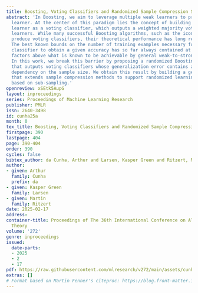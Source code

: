 ```yaml
---
title: Boosting, Voting Classifiers and Randomized Sample Compression Schemes
abstract: 'In Boosting, we aim to leverage multiple weak learners to produce a strong
  learner. At the center of this paradigm lies the concept of building the strong
  learner as a voting classifier, which outputs a weighted majority vote of the weak
  learners. While many successful Boosting algorithms, such as the iconic AdaBoost,
  produce voting classifiers, their theoretical performance has long remained sub-optimal:
  The best known bounds on the number of training examples necessary for a voting
  classifier to obtain a given accuracy has so far always contained at least two logarithmic
  factors above what is known to be achievable by general weak-to-strong learners.
  In this work, we break this barrier by proposing a randomized Boosting algorithm
  that outputs voting classifiers whose generalization error contains a single logarithmic
  dependency on the sample size. We obtain this result by building a general framework
  that extends sample compression methods to support randomized learning algorithms
  based on sub-sampling.'
openreview: xSEtk5AupG
layout: inproceedings
series: Proceedings of Machine Learning Research
publisher: PMLR
issn: 2640-3498
id: cunha25a
month: 0
tex_title: Boosting, Voting Classifiers and Randomized Sample Compression Schemes
firstpage: 390
lastpage: 404
page: 390-404
order: 390
cycles: false
bibtex_author: da Cunha, Arthur and Larsen, Kasper Green and Ritzert, Martin
author:
- given: Arthur
  family: Cunha
  prefix: da
- given: Kasper Green
  family: Larsen
- given: Martin
  family: Ritzert
date: 2025-02-17
address:
container-title: Proceedings of The 36th International Conference on Algorithmic Learning
  Theory
volume: '272'
genre: inproceedings
issued:
  date-parts:
  - 2025
  - 2
  - 17
pdf: https://raw.githubusercontent.com/mlresearch/v272/main/assets/cunha25a/cunha25a.pdf
extras: []
# Format based on Martin Fenner's citeproc: https://blog.front-matter.io/posts/citeproc-yaml-for-bibliographies/
---
```

